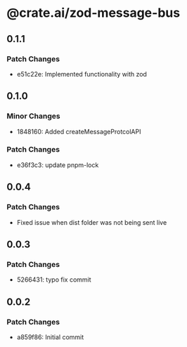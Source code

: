 # @crate.ai/zod-message-bus

## 0.1.1

### Patch Changes

- e51c22e: Implemented functionality with zod

## 0.1.0

### Minor Changes

- 1848160: Added createMessageProtcolAPI

### Patch Changes

- e36f3c3: update pnpm-lock

## 0.0.4

### Patch Changes

- Fixed issue when dist folder was not being sent live

## 0.0.3

### Patch Changes

- 5266431: typo fix commit

## 0.0.2

### Patch Changes

- a859f86: Initial commit
